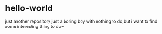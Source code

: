 # hello-world
just another repository
just a boring boy with nothing to do,but i want to find some interesting thing to do~
